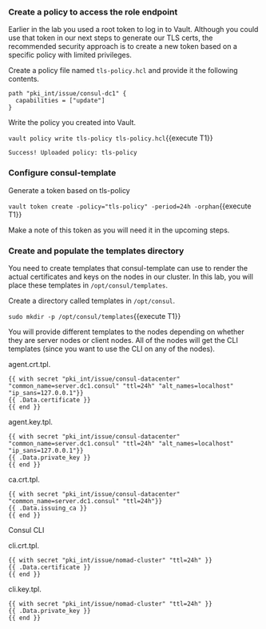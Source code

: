 

### Create a policy to access the role endpoint

Earlier in the lab you used a root token to log in to Vault. Although you could use that token in our next steps to generate our TLS certs, the recommended security approach is to create a new token based on a specific policy with limited privileges.

Create a policy file named `tls-policy.hcl` and provide it the following contents.

```
path "pki_int/issue/consul-dc1" {
  capabilities = ["update"]
}
```

Write the policy you created into Vault.

`vault policy write tls-policy tls-policy.hcl`{{execute T1}}

```
Success! Uploaded policy: tls-policy
```

### Configure consul-template

Generate a token based on tls-policy

`vault token create -policy="tls-policy" -period=24h -orphan`{{execute T1}}

Make a note of this token as you will need it in the upcoming steps.

### Create and populate the templates directory

You need to create templates that consul-template can use to render the actual certificates and keys on the nodes in our cluster. In this lab, you will place these templates in `/opt/consul/templates`.

Create a directory called templates in `/opt/consul`.

`sudo mkdir -p /opt/consul/templates`{{execute T1}}

You will provide different templates to the nodes depending on whether they are server nodes or client nodes. All of the nodes will get the CLI templates (since you want to use the CLI on any of the nodes).

agent.crt.tpl.

```
{{ with secret "pki_int/issue/consul-datacenter" "common_name=server.dc1.consul" "ttl=24h" "alt_names=localhost" "ip_sans=127.0.0.1"}}
{{ .Data.certificate }}
{{ end }}
```

agent.key.tpl.

```
{{ with secret "pki_int/issue/consul-datacenter" "common_name=server.dc1.consul" "ttl=24h" "alt_names=localhost" "ip_sans=127.0.0.1"}}
{{ .Data.private_key }}
{{ end }}
```

ca.crt.tpl.

```
{{ with secret "pki_int/issue/consul-datacenter" "common_name=server.dc1.consul" "ttl=24h"}}
{{ .Data.issuing_ca }}
{{ end }}
```

Consul CLI

cli.crt.tpl.

```
{{ with secret "pki_int/issue/nomad-cluster" "ttl=24h" }}
{{ .Data.certificate }}
{{ end }}
```

cli.key.tpl.

```
{{ with secret "pki_int/issue/nomad-cluster" "ttl=24h" }}
{{ .Data.private_key }}
{{ end }}
```